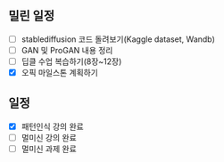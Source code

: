 ## 밀린 일정
- [ ] stablediffusion 코드 돌려보기(Kaggle dataset, Wandb)
- [ ] GAN 및 ProGAN 내용 정리
- [ ] 딥클 수업 복습하기(8장~12장)
- [x] 오픽 마일스톤 계획하기

## 일정
- [x] 패턴인식 강의 완료
- [ ] 멀미신 강의 완료
- [ ] 멀미신 과제 완료
